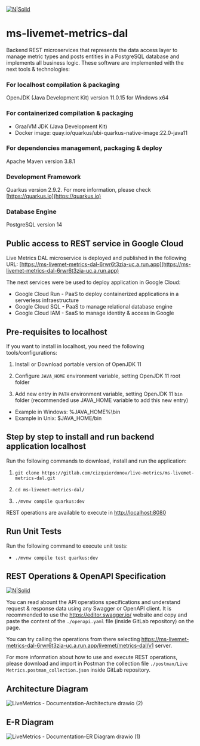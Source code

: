 [![N|Solid](https://design.jboss.org/quarkus/logo/final/PNG/quarkus_logo_horizontal_rgb_200px_default.png)](https://quarkus.io/)
# ms-livemet-metrics-dal

Backend REST microservices that represents the data access layer to manage metric types and posts entities in a PostgreSQL database and implements all business logic. These software are implemented with the next tools & technologies:

### For localhost compilation & packaging

OpenJDK (Java Development Kit) version 11.0.15 for Windows x64

### For containerized compilation & packaging

- GraalVM JDK (Java Development Kit)
- Docker image: quay.io/quarkus/ubi-quarkus-native-image:22.0-java11

### For dependencies management, packaging & deploy

Apache Maven version 3.8.1

### Development Framework

Quarkus version 2.9.2. For more information, please check [https://quarkus.io](https://quarkus.io)

### Database Engine

PostgreSQL version 14

## Public access to REST service in Google Cloud

Live Metrics DAL microservice is deployed and published in the following URL: [https://ms-livemet-metrics-dal-6rwr6t3zia-uc.a.run.app](https://ms-livemet-metrics-dal-6rwr6t3zia-uc.a.run.app)

The next services were be used to deploy application in Google Cloud:

- Google Cloud Run - PaaS to deploy containerized applications in a serverless infraestructure
- Google Cloud SQL - PaaS to manage relational database engine
- Google Cloud IAM - SaaS to manage identity & access in Google

## Pre-requisites to localhost

If you want to install in localhost, you need the following tools/configurations:

1) Install or Download portable version of OpenJDK 11

2) Configure `JAVA_HOME` environment variable, setting OpenJDK 11 root folder

3) Add new entry in `PATH` environment variable, setting OpenJDK 11 `bin` folder (recommended use JAVA_HOME variable to add this new entry)

- Example in Windows: %JAVA_HOME%\bin
- Example in Unix: $JAVA_HOME/bin

## Step by step to install and run backend application localhost

Run the following commands to download, install and run the application:

1) `git clone https://gitlab.com/cizquierdonov/live-metrics/ms-livemet-metrics-dal.git`

2) `cd ms-livemet-metrics-dal/`

3) `./mvnw compile quarkus:dev`

REST operations are available to execute in [http://localhost:8080](http://localhost:8080)

## Run Unit Tests

Run the following command to execute unit tests:

- `./mvnw compile test quarkus:dev`

## REST Operations & OpenAPI Specification 
[![N|Solid](https://img.stackshare.io/service/3417/thumb_retina_pIea9Ji0.png)](https://editor.swagger.io/)

You can read abount the API operations specifications and understand request & response data using any Swagger or OpenAPI client.
It is recommended to use the https://editor.swagger.io/ website and copy and paste the content of the `./openapi.yaml` file (inside GitLab repository) on the page.

You can try calling the operations from there selecting https://ms-livemet-metrics-dal-6rwr6t3zia-uc.a.run.app/livemet/metrics-dal/v1 server.

For more information about how to use and execute REST operations, please download and import in Postman the collection file `./postman/Live Metrics.postman_collection.json` inside GitLab repository.


## Architecture Diagram

![LiveMetrics - Documentation-Architecture drawio (2)](https://user-images.githubusercontent.com/26800918/213064765-3e73f109-1230-44eb-86e3-219cf6630e71.png)

## E-R Diagram

![LiveMetrics - Documentation-ER Diagram drawio (1)](https://user-images.githubusercontent.com/26800918/213065178-86d213c4-925b-428c-9277-e19a337e4694.png)
